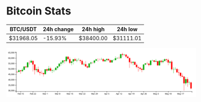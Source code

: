 # Bitcoin Stats

BTC/USDT|24h change|24h high|24h low|
|---|---|---|---|
|$31968.05|-15.93%|$38400.00|$31111.01|

<img src="./chart.svg">
